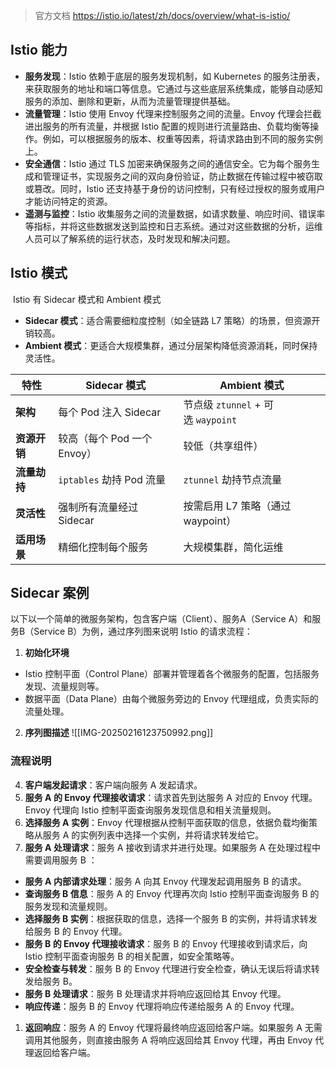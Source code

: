 >官方文档 https://istio.io/latest/zh/docs/overview/what-is-istio/

## Istio 能力
- **服务发现**：Istio 依赖于底层的服务发现机制，如 Kubernetes 的服务注册表，来获取服务的地址和端口等信息。它通过与这些底层系统集成，能够自动感知服务的添加、删除和更新，从而为流量管理提供基础。
- **流量管理**：Istio 使用 Envoy 代理来控制服务之间的流量。Envoy 代理会拦截进出服务的所有流量，并根据 Istio 配置的规则进行流量路由、负载均衡等操作。例如，可以根据服务的版本、权重等因素，将请求路由到不同的服务实例上。
- **安全通信**：Istio 通过 TLS 加密来确保服务之间的通信安全。它为每个服务生成和管理证书，实现服务之间的双向身份验证，防止数据在传输过程中被窃取或篡改。同时，Istio 还支持基于身份的访问控制，只有经过授权的服务或用户才能访问特定的资源。
- **遥测与监控**：Istio 收集服务之间的流量数据，如请求数量、响应时间、错误率等指标，并将这些数据发送到监控和日志系统。通过对这些数据的分析，运维人员可以了解系统的运行状态，及时发现和解决问题。

## Istio 模式
 Istio 有 Sidecar 模式和 Ambient 模式
- **Sidecar 模式**：适合需要细粒度控制（如全链路 L7 策略）的场景，但资源开销较高。
- **Ambient 模式**：更适合大规模集群，通过分层架构降低资源消耗，同时保持灵活性。

|**特性**|**Sidecar 模式**|**Ambient 模式**|
|---|---|---|
|**架构**|每个 Pod 注入 Sidecar|节点级 `ztunnel` + 可选 `waypoint`|
|**资源开销**|较高（每个 Pod 一个 Envoy）|较低（共享组件）|
|**流量劫持**|`iptables` 劫持 Pod 流量|`ztunnel` 劫持节点流量|
|**灵活性**|强制所有流量经过 Sidecar|按需启用 L7 策略（通过 waypoint）|
|**适用场景**|精细化控制每个服务|大规模集群，简化运维|

## Sidecar 案例
以下以一个简单的微服务架构，包含客户端（Client）、服务A（Service A）和服务B（Service B）为例，通过序列图来说明 Istio 的请求流程： 
1. **初始化环境** 
- Istio 控制平面（Control Plane）部署并管理着各个微服务的配置，包括服务发现、流量规则等。 
- 数据平面（Data Plane）由每个微服务旁边的 Envoy 代理组成，负责实际的流量处理。 
2. **序列图描述**
![[IMG-20250216123750992.png]]
### 流程说明 
4. **客户端发起请求**：客户端向服务 A 发起请求。 
5. **服务 A 的 Envoy 代理接收请求**：请求首先到达服务 A 对应的 Envoy 代理。Envoy 代理向 Istio 控制平面查询服务发现信息和相关流量规则。 
6. **选择服务 A 实例**：Envoy 代理根据从控制平面获取的信息，依据负载均衡策略从服务 A 的实例列表中选择一个实例，并将请求转发给它。
7. **服务 A 处理请求**：服务 A 接收到请求并进行处理。如果服务 A 在处理过程中需要调用服务 B ： 
- **服务 A 内部请求处理**：服务 A 向其 Envoy 代理发起调用服务 B 的请求。 
- **查询服务 B 信息**：服务 A 的 Envoy 代理再次向 Istio 控制平面查询服务 B 的服务发现和流量规则。 
- **选择服务 B 实例**：根据获取的信息，选择一个服务 B 的实例，并将请求转发给服务 B 的 Envoy 代理。 
- **服务 B 的 Envoy 代理接收请求**：服务 B 的 Envoy 代理接收到请求后，向 Istio 控制平面查询服务 B 的相关配置，如安全策略等。 
- **安全检查与转发**：服务 B 的 Envoy 代理进行安全检查，确认无误后将请求转发给服务 B。 
- **服务 B 处理请求**：服务 B 处理请求并将响应返回给其 Envoy 代理。 
- **响应传递**：服务 B 的 Envoy 代理将响应传递给服务 A 的 Envoy 代理。 
1. **返回响应**：服务 A 的 Envoy 代理将最终响应返回给客户端。如果服务 A 无需调用其他服务，则直接由服务 A 将响应返回给其 Envoy 代理，再由 Envoy 代理返回给客户端。


